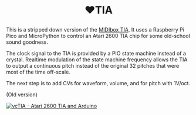 # <p align="center">:heart:TIA</p>

This is a stripped down version of the [MIDIbox TIA](http://www.midibox.org/dokuwiki/doku.php?id=midibox_tia). It uses a Raspberry Pi Pico and MicroPython to control an Atari 2600 TIA chip for some old-school sound goodness.

The clock signal to the TIA is provided by a PIO state machine instead of a crystal. Realtime modulation of the state machine frequency allows the TIA to output a continuous pitch instead of the original 32 pitches that were most of the time off-scale.

The next step is to add CVs for waveform, volume, and for pitch with 1V/oct.


(Old version)

[![vcTIA - Atari 2600 TIA and Arduino](https://img.youtube.com/vi/jGm9PULHrRM/0.jpg)](https://www.youtube.com/watch?v=jGm9PULHrRM)
